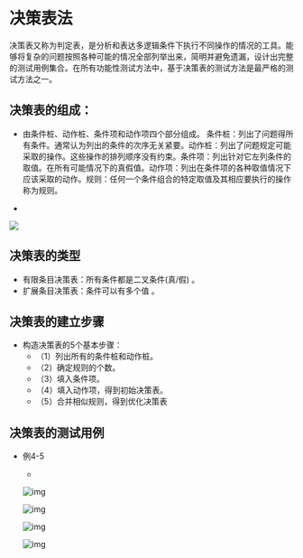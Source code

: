 # 决策表法

 

决策表又称为判定表，是分析和表达多逻辑条件下执行不同操作的情况的工具。能够将复杂的问题按照各种可能的情况全部列举出来，简明并避免遗漏，设计出完整的测试用例集合。在所有功能性测试方法中，基于决策表的测试方法是最严格的测试方法之一。

## 决策表的组成：

- 由条件桩、动作桩、条件项和动作项四个部分组成。
  条件桩：列出了问题得所有条件。通常认为列出的条件的次序无关紧要。动作桩：列出了问题规定可能采取的操作。这些操作的排列顺序没有约束。条件项：列出针对它左列条件的取值。在所有可能情况下的真假值。动作项：列出在条件项的各种取值情况下应该采取的动作。规则：任何一个条件组合的特定取值及其相应要执行的操作称为规则。

- 

  ![](https://raw.githubusercontent.com/ZanderZhao/images/master/img2019/20191017144609.jpg)

## 决策表的类型

- 有限条目决策表：所有条件都是二叉条件(真/假) 。
- 扩展条目决策表：条件可以有多个值 。

## 决策表的建立步骤

- 构造决策表的5个基本步骤：
  - （1）列出所有的条件桩和动作桩。
  - （2）确定规则的个数。
  - （3）填入条件项。
  - （4）填入动作项，得到初始决策表。
  - （5）合并相似规则，得到优化决策表

## 决策表的测试用例

- 例4-5

  - 

    ![img](https://mubu.com/document_image/d8745db1-0ae9-4b8c-a5b1-fc6cacd0728d-4644403.jpg)

    ![img](https://mubu.com/document_image/c062f2c3-87cf-4e01-a3e7-5355a405cae9-4644403.jpg)

    ![img](https://mubu.com/document_image/1b0a274c-4abb-46a5-84e6-7f3d0a39feb0-4644403.jpg)

    ![img](https://mubu.com/document_image/e522379a-a302-4ef0-8cd2-d5847f1a3e41-4644403.jpg)